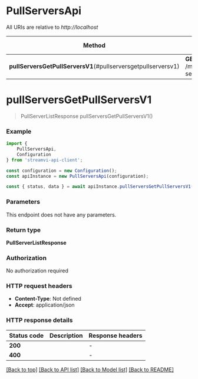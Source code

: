 # PullServersApi

All URIs are relative to *http://localhost*

|Method | HTTP request | Description|
|------------- | ------------- | -------------|
|**pullServersGetPullServersV1**(#pullserversgetpullserversv1) | **GET** /method/pull-servers/list | Get pull servers|

# **pullServersGetPullServersV1**
> PullServerListResponse pullServersGetPullServersV1()


### Example

```typescript
import {
    PullServersApi,
    Configuration
} from 'streamvi-api-client';

const configuration = new Configuration();
const apiInstance = new PullServersApi(configuration);

const { status, data } = await apiInstance.pullServersGetPullServersV1();
```

### Parameters
This endpoint does not have any parameters.


### Return type

**PullServerListResponse**

### Authorization

No authorization required

### HTTP request headers

 - **Content-Type**: Not defined
 - **Accept**: application/json


### HTTP response details
| Status code | Description | Response headers |
|-------------|-------------|------------------|
|**200** |  |  -  |
|**400** |  |  -  |

[[Back to top]](#) [[Back to API list]](../README.md#documentation-for-api-endpoints) [[Back to Model list]](../README.md#documentation-for-models) [[Back to README]](../README.md)

